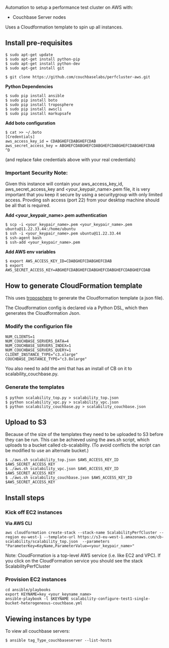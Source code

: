 
Automation to setup a performance test cluster on AWS with:

* Couchbase Server nodes

Uses a Cloudformation template to spin up all instances.

## Install pre-requisites
```
$ sudo apt-get update 
$ sudo apt-get install python-pip
$ sudo apt-get install python-dev
$ sudo apt-get install git

$ git clone https://github.com/couchbaselabs/perfcluster-aws.git
```
**Python Dependencies**

```
$ sudo pip install ansible
$ sudo pip install boto
$ sudo pip install troposphere
$ sudo pip install awscli
$ sudo pip install markupsafe
```

**Add boto configuration**

```
$ cat >> ~/.boto
[Credentials]
aws_access_key_id = CDABGHEFCDABGHEFCDAB
aws_secret_access_key = ABGHEFCDABGHEFCDABGHEFCDABGHEFCDABGHEFCDAB
^D
```
(and replace fake credentials above with your real credentials)
### Important Security Note:
Given this instance will contain your aws_access_key_id, aws_secret_access_key
and <your_keypair_name>.pem file, it is very important that you keep it secure by
using a securitygroup with only limited access.  Provding ssh access (port 22) from
your desktop machine should be all that is required.


**Add <your_keypair_name>.pem authentication**

```
$ scp -i <your_keypair_name>.pem <your_keypair_name>.pem ubuntu@11.22.33.44:/home/ubuntu
$ ssh -i <your_keypair_name>.pem ubuntu@11.22.33.44
$ ssh-agent bash
$ ssh-add <your_keypair_name>.pem
```

**Add AWS env variables**

```
$ export AWS_ACCESS_KEY_ID=CDABGHEFCDABGHEFCDAB
$ export AWS_SECRET_ACCESS_KEY=ABGHEFCDABGHEFCDABGHEFCDABGHEFCDABGHEFCDAB
```

## How to generate CloudFormation template

This uses [troposphere](https://github.com/cloudtools/troposphere) to generate the Cloudformation template (a json file).

The Cloudformation config is declared via a Python DSL, which then generates the Cloudformation Json.

### Modify the configurion file
```
NUM_CLIENTS=1
NUM_COUCHBASE_SERVERS_DATA=4
NUM_COUCHBASE_SERVERS_INDEX=1
NUM_COUCHBASE_SERVERS_QUERY=1
CLIENT_INSTANCE_TYPE="c3.xlarge"
COUCHBASE_INSTANCE_TYPE="c3.8xlarge"
```

You also need to add the ami that has an install of CB on it to scalability_couchbase.py.

### Generate the templates
```
$ python scalability_top.py > scalability_top.json
$ python scalability_vpc.py > scalability_vpc.json
$ python scalability_couchbase.py > scalability_couchbase.json
```

## Upload to S3

Because of the size of the templates they need to be uploaded to S3 before they can be run.  This can be achieved using the aws.sh script, which uploads to a bucket called cb-scalability. (To avoid conflicts the script can be modified to use an alternate bucket.)

```
$ ./aws.sh scalability_top.json $AWS_ACCESS_KEY_ID $AWS_SECRET_ACCESS_KEY
$ ./aws.sh scalability_vpc.json $AWS_ACCESS_KEY_ID $AWS_SECRET_ACCESS_KEY
$ ./aws.sh scalability_couchbase.json $AWS_ACCESS_KEY_ID $AWS_SECRET_ACCESS_KEY
```

## Install steps

### Kick off EC2 instances

**Via AWS CLI**

```
aws cloudformation create-stack --stack-name ScalabilityPerfCluster --region eu-west-1 --template-url https://s3-eu-west-1.amazonaws.com/cb-scalability/scalability_top.json  --parameters "ParameterKey=KeyName,ParameterValue=<your_keypair_name>"
```

Note: CloudFormation is a top-level AWS service (i.e. like EC2 and VPC).  If you click on the CloudFormation service you should see the stack ScalabilityPerfCluster

### Provision EC2 instances

```
cd ansible/playbooks
export KEYNAME=key_<your_keyname_name>
ansible-playbook -l $KEYNAME scalability-configure-test1-single-bucket-heterogeneous-couchbase.yml
```

## Viewing instances by type

To view all couchbase servers:

```
$ ansible tag_Type_couchbaseserver --list-hosts
```